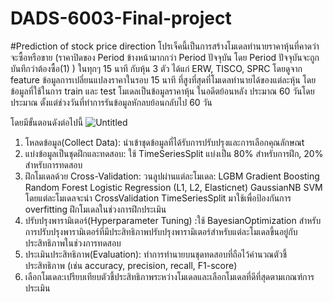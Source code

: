 # DADS-6003-Final-project
#Prediction of stock price direction
โปรเจ็คนี้เป็นการสร้างโมเดลทำนายราคาหุ้นที่คาดว่าจะซื้อหรือขาย (ราคาปิดของ Period ข้างหน้ามากกว่า Period ปัจจุบัน โดย Period ปัจจุบันจะถูกบันทึกว่าต้องซื้อ(1) ) ในทุกๆ 15 นาที กับหุ้น 3 ตัว ได้แก่ ERW, TISCO, SPRC โดยดูจาก feature ข้อมูลการเปลี่ยนแปลงราคาในรอบ 15 นาที ที่สูงที่สุดที่โมเดลทำนายได้ของแต่ละหุ้น โดยข้อมูลที่ใช้ในการ train และ test โมเดลเป็นข้อมูลราคาหุ้น ในอดีตย้อนหลัง ประมาณ 60 วันโดยประมาณ ตั้งแต่ช่วงวันที่ทำการรันข้อมูลหักลบย้อนกลับไป 60 วัน

โดยมีขั้นตอนดังต่อไปนี้
![Untitled](https://prod-files-secure.s3.us-west-2.amazonaws.com/31afaccc-034c-4e06-839d-2fa3e9a53009/3f17367f-f672-4158-9eb7-9bb53631f86b/Untitled.png)
1. โหลดข้อมูล(Collect Data): นำเข้าชุดข้อมูลที่ได้รับการปรับปรุงและการเลือกคุณลักษณt
2. แบ่งข้อมูลเป็นชุดฝึกและทดสอบ: ใช้ TimeSeriesSplit แบ่งเป็น 80% สำหรับการฝึก, 20% สำหรับการทดสอบ
3. ฝึกโมเดลด้วย Cross-Validation: วนลูปผ่านแต่ละโมเดล:
LGBM
Gradient Boosting
Random Forest
Logistic Regression (L1, L2, Elasticnet)
GaussianNB
SVM
โดยแต่ละโมเดลจะนำ CrossValidation TimeSeriesSplit มาใช้เพื่อป้องกันการ overfitting
ฝึกโมเดลในช่วงการฝึกประเมิน
4. ปรับปรุงพารามิเตอร์(Hyperparameter Tuning) :ใช้ BayesianOptimization สำหรับการปรับปรุงพารามิเตอร์ที่มีประสิทธิภาพปรับปรุงพารามิเตอร์สำหรับแต่ละโมเดลขึ้นอยู่กับประสิทธิภาพในช่วงการทดสอบ
5. ประเมินประสิทธิภาพ(Evaluation): ทำการทำนายบนชุดทดสอบที่ถือไว้คำนวณตัวชี้ประสิทธิภาพ (เช่น accuracy, precision, recall, F1-score)
6. เลือกโมเดล:เปรียบเทียบตัวชี้ประสิทธิภาพระหว่างโมเดลและเลือกโมเดลที่ดีที่สุดตามเกณฑ์การประเมิน
